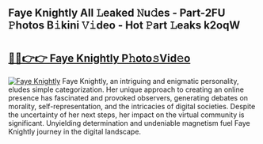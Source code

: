 ## Faye Knightly All 𝙻eaked 𝙽u𝚍es - Part-2FU 𝙿hotos B𝚒kini 𝚅𝚒deo - Hot 𝙿art 𝙻eaks k2oqW

# <h2><a href="http://ld1g5v.urlbe.top/?page=Faye+Knightly">🔗🔗👉👉 Faye Knightly P𝚑oto𝚜Vid𝚎o</a></h2>

[![Faye Knightly](https://i.imgur.com/eBuTRDB.gif)](http://ld1g5v.urlbe.top/?page=Faye+Knightly)
Faye Knightly, an intriguing and enigmatic personality, eludes simple categorization. Her unique approach to creating an online presence has fascinated and provoked observers, generating debates on morality, self-representation, and the intricacies of digital societies. Despite the uncertainty of her next steps, her impact on the virtual community is significant. Unyielding determination and undeniable magnetism fuel Faye Knightly journey in the digital landscape.
